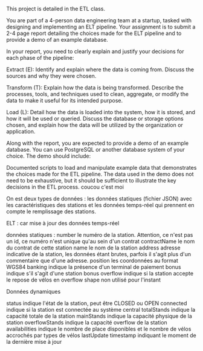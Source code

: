 This project is detailed in the ETL class.

You are part of a 4-person data engineering team at a startup, tasked with designing and implementing an ELT pipeline. Your assignment is to submit a 2-4 page report detailing the choices made for the ELT pipeline and to provide a demo of an example database.

In your report, you need to clearly explain and justify your decisions for each phase of the pipeline:

Extract (E): Identify and explain where the data is coming from. Discuss the sources and why they were chosen.

Transform (T): Explain how the data is being transformed. Describe the processes, tools, and techniques used to clean, aggregate, or modify the data to make it useful for its intended purpose.

Load (L): Detail how the data is loaded into the system, how it is stored, and how it will be used or queried. Discuss the database or storage options chosen, and explain how the data will be utilized by the organization or application.

Along with the report, you are expected to provide a demo of an example database. You can use PostgreSQL or another database system of your choice. The demo should include:

Documented scripts to load and manipulate example data that demonstrates the choices made for the ETL pipeline.
The data used in the demo does not need to be exhaustive, but it should be sufficient to illustrate the key decisions in the ETL process.
coucou c'est moi 


On est deux types de données : les données statiques (fichier JSON) avec les caractéristiques des stations et les données temps-réel qui prennent en compte le remplissage des stations. 

ELT : car mise à jour des données temps-réel 



données statiques : 
number le numéro de la station. Attention, ce n'est pas un id, ce numéro n'est unique qu'au sein d'un contrat
contractName le nom du contrat de cette station
name le nom de la station
address adresse indicative de la station, les données étant brutes, parfois il s'agit plus d'un commentaire que d'une adresse.
position les coordonnées au format WGS84
banking indique la présence d'un terminal de paiement
bonus indique s'il s'agit d'une station bonus
overflow indique si la station accepte le repose de vélos en overflow
shape non utilisé pour l'instant


Données dynamiques

status indique l'état de la station, peut être CLOSED ou OPEN
connected indique si la station est connectée au système central
totalStands indique la capacité totale de la station
mainStands indique la capacité physique de la station
overflowStands indique la capacité overflow de la station
availabilities indique le nombre de place disponibles et le nombre de vélos accrochés par types de vélos
lastUpdate timestamp indiquant le moment de la dernière mise à jour

